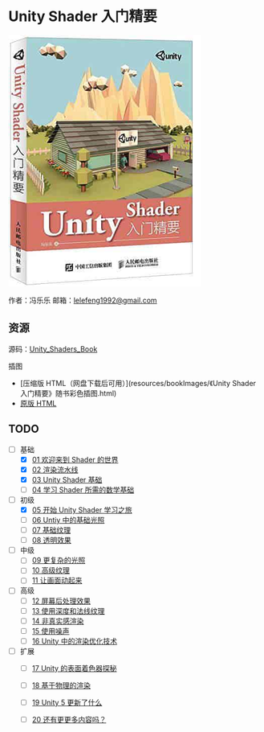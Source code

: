 # Unity Shader 入门精要

![cover](https://raw.githubusercontent.com/Ubpa/ImgBed/master/Note/CG/Unity/ShaderIntro/cover.jpg)

作者：冯乐乐 
邮箱：lelefeng1992@gmail.com

## 资源

源码：[Unity_Shaders_Book](https://github.com/candycat1992/Unity_Shaders_Book) 

插图

- [压缩版 HTML（网盘下载后可用）](resources/bookImages/《Unity Shader入门精要》随书彩色插图.html) 
- [原版 HTML](http://candycat1992.github.io/unity_shaders_book/unity_shaders_book_images.html) 

## TODO

- [ ] 基础
  - [x] [01 欢迎来到 Shader 的世界](notes/01_Intro.md) 
  - [x] [02 渲染流水线](notes/02_Pipeline,md) 
  - [x] [03 Unity Shader 基础](notes/03_ShaderBasic.md) 
  - [ ] [04 学习 Shader 所需的数学基础](notes/04_MathBasic.md) 
- [ ] 初级
  - [x] [05 开始 Unity Shader 学习之旅](notes/05_Start.md) 
  - [ ] [06 Untiy 中的基础光照](notes/06_LightingBasic.md) 
  - [ ] [07 基础纹理](notes/07_TextureBasic.md) 
  - [ ] [08 透明效果](notes/08_Transparency.md) 
- [ ] 中级
  - [ ] [09 更复杂的光照](notes/09_LightingPro.md) 
  - [ ] [10 高级纹理](notes/10_TexturePro.md) 
  - [ ] [11 让画面动起来](notes/11_Animation.md) 
- [ ] 高级
  - [ ] [12 屏幕后处理效果](notes/12_PostProcess.md) 
  - [ ] [13 使用深度和法线纹理](notes/13_TextureDepthNormal.md) 
  - [ ] [14 非真实感渲染](notes/14_NPR.md) 
  - [ ] [15 使用噪声](notes/15_Noise.md) 
  - [ ] [16 Unity 中的渲染优化技术](notes/16_Optimization.md) 
- [ ] 扩展
  - [ ] [17 Unity 的表面着色器探秘](notes/17_Surf.md) 
  - [ ] [18 基于物理的渲染](notes/18_PBR.md) 
  - [ ] [19 Unity 5 更新了什么](notes/19_Unity5.md) 
  - [ ] [20 还有更更多内容吗？](notes/20_More.md) 


